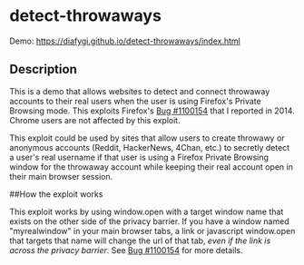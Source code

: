 # detect-throwaways
Demo: https://diafygi.github.io/detect-throwaways/index.html

## Description

This is a demo that allows websites to detect and connect throwaway accounts to
their real users when the user is using Firefox's Private Browsing mode. This
exploits Firefox's [Bug #1100154](https://bugzilla.mozilla.org/show_bug.cgi?id=1100154)
that I reported in 2014. Chrome users are not affected by this exploit.

This exploit could be used by sites that allow users to create throwawy or
anonymous accounts (Reddit, HackerNews, 4Chan, etc.) to secretly detect a user's
real username if that user is using a Firefox Private Browsing window for the
throwaway account while keeping their real account open in their main browser
session.

##How the exploit works

This exploit works by using window.open with a target window name that exists
on the other side of the privacy barrier. If you have a window named "myrealwindow"
in your main browser tabs, a link or javascript window.open that targets that
name will change the url of that tab, *even if the link is across the privacy
barrier*. See [Bug #1100154](https://bugzilla.mozilla.org/show_bug.cgi?id=1100154)
for more details.

